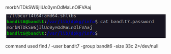 morbNTDkSW6jIlUc0ymOdMaLnOlFVAaj



![alt text](image-10.png)

command used
find / -user bandit7 -group bandit6 -size 33c 2>/dev/null
